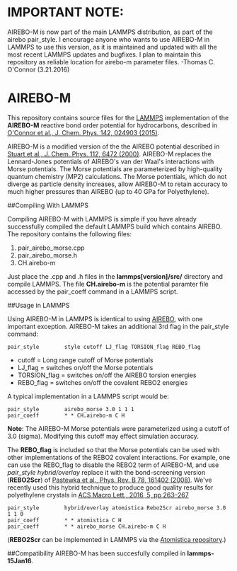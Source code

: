 # IMPORTANT NOTE:
AIREBO-M is now part of the main LAMMPS distribution, as part of the airebo pair_style. I encourage anyone who wants to use AIREBO-M in LAMMPS to use this version, as it is maintained and updated with all the most recent LAMMPS updates and bugfixes. I plan to maintain this repository as reliable location for airebo-m parameter files.
-Thomas C. O'Connor (3.21.2016)

# AIREBO-M
This repository contains source files for the [LAMMPS](http://lammps.sandia.gov) implementation of the **AIREBO-M** reactive bond order potential for hydrocarbons, described in [O'Connor et al., J. Chem. Phys. 142, 024903 (2015)](http://scitation.aip.org/content/aip/journal/jcp/142/2/10.1063/1.4905549).

AIREBO-M is a modified version of the the AIREBO potential described in [Stuart et al., J. Chem. Phys. 112, 6472 (2000)](http://scitation.aip.org/content/aip/journal/jcp/112/14/10.1063/1.481208). AIREBO-M replaces the Lennard-Jones potentials of AIREBO's van der Waal's interactions with Morse potentials. The Morse potentials are parameterized by high-quality quantum chemistry (MP2) calculations. The Morse potentials, which do not diverge as particle density increases, allow AIREBO-M to retain accuracy to much higher pressures than AIREBO (up to 40 GPa for Polyethylene).

##Compiling With LAMMPS

Compiling AIREBO-M with LAMMPS is simple if you have already successfully compiled the default LAMMPS build which contains AIREBO. The repository contains the following files:

1. pair_airebo_morse.cpp
2. pair_airebo_morse.h
3. CH.airebo-m

Just place the .cpp and .h files in the **lammps[version]/src/** directory and compile LAMMPS. The file **CH.airebo-m** is the potential paramter file accessed by the pair_coeff command in a LAMMPS script.

##Usage in LAMMPS

Using AIREBO-M in LAMMPS is identical to using [AIREBO](http://lammps.sandia.gov/doc/pair_airebo.html), with one important exception. AIREBO-M takes an additional 3rd flag in the pair_style command:
```
pair_style        style cutoff LJ_flag TORSION_flag REBO_flag
```
- cutoff = Long range cutoff of Morse potentials
- LJ_flag = switches on/off the Morse potentials
- TORSION_flag = switches on/off the AIREBO torsion energies
- REBO_flag = switches on/off the covalent REBO2 energies

A typical implementation in a LAMMPS script would be:
```
pair_style        airebo_morse 3.0 1 1 1
pair_coeff        * * CH.airebo-m C H
```
**Note**: The AIREBO-M Morse potentials were parameterized using a cutoff of 3.0 (sigma). Modifying this cutoff may effect simulation accuracy.

The **REBO_flag** is included so that the Morse potentials can be used with other implementations of the REBO2 covalent interactions. For example, one can use the REBO_flag to disable the REBO2 term of AIREBO-M, and use *pair_style hybrid/overlay* replace it with the bond-screening version (**REBO2Scr**) of [Pastewka et al., Phys. Rev. B 78, 161402 (2008)](http://journals.aps.org/prb/abstract/10.1103/PhysRevB.78.161402). We've recently used this hybrid technique to produce good quality results for polyethylene crystals in  [ACS Macro Lett., 2016, 5, pp 263–267](http://pubs.acs.org/doi/abs/10.1021/acsmacrolett.5b00838)
```
pair_style        hybrid/overlay atomistica Rebo2Scr airebo_morse 3.0 1 1 0
pair_coeff        * * atomistica C H
pair_coeff        * * airebo_morse CH.airebo-m C H
```

(**REBO2Scr** can be implemented in LAMMPS via the [Atomistica repository](https://github.com/Atomistica/atomistica).)

##Compatibility
AIREBO-M has been succesfully compiled in **lammps-15Jan16**.

